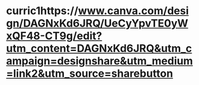 # curric1https://www.canva.com/design/DAGNxKd6JRQ/UeCyYpvTE0yWxQF48-CT9g/edit?utm_content=DAGNxKd6JRQ&utm_campaign=designshare&utm_medium=link2&utm_source=sharebutton
